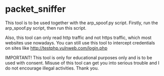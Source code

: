 # packet_sniffer

This tool is to be used together with the arp_spoof.py script. Firstly, run the arp_spoof.py script, then run this script. 

Also, this tool can only read http traffic and not https traffic, which most websites use nowadays. You can still use this tool to intercept credentials on sites like http://testphp.vulnweb.com/login.php

IMPORTANT! This tool is only for educational purposes only and is to be used with consent. Misuse of this tool can get you into serious trouble and I do not encourage illegal activities. Thank you. 
